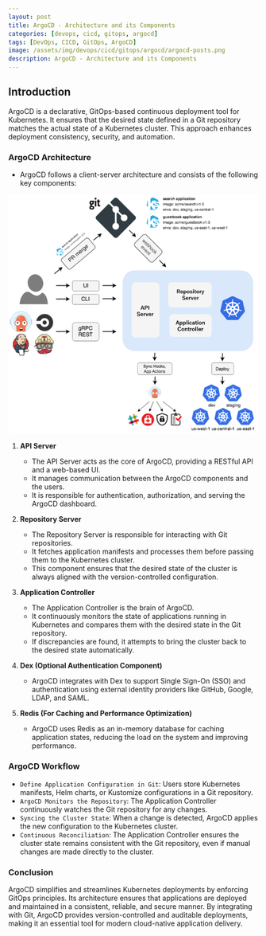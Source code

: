 ```yaml
---
layout: post
title: ArgoCD - Architecture and its Components
categories: [devops, cicd, gitops, argocd]
tags: [DevOps, CICD, GitOps, ArgoCD]
image: /assets/img/devops/cicd/gitops/argocd/argocd-posts.png
description: ArgoCD - Architecture and its Components
---
```


## Introduction

ArgoCD is a declarative, GitOps-based continuous deployment tool for Kubernetes. It ensures that the desired state defined in a Git repository matches the actual state of a Kubernetes cluster. This approach enhances deployment consistency, security, and automation.

### ArgoCD Architecture

- ArgoCD follows a client-server architecture and consists of the following key components:

![ArgoCD Architecture](/assets/img/devops/cicd/gitops/argocd/argocd_architecture.png)

1. **API Server**
    - The API Server acts as the core of ArgoCD, providing a RESTful API and a web-based UI.
    - It manages communication between the ArgoCD components and the users.
    - It is responsible for authentication, authorization, and serving the ArgoCD dashboard.

2. **Repository Server**
    - The Repository Server is responsible for interacting with Git repositories.
    - It fetches application manifests and processes them before passing them to the Kubernetes cluster.
    - This component ensures that the desired state of the cluster is always aligned with the version-controlled configuration.

3. **Application Controller**
    - The Application Controller is the brain of ArgoCD.
    - It continuously monitors the state of applications running in Kubernetes and compares them with the desired state in the Git repository.
    - If discrepancies are found, it attempts to bring the cluster back to the desired state automatically.

4. **Dex (Optional Authentication Component)**
    - ArgoCD integrates with Dex to support Single Sign-On (SSO) and authentication using external identity providers like GitHub, Google, LDAP, and SAML.

5. **Redis (For Caching and Performance Optimization)**
    - ArgoCD uses Redis as an in-memory database for caching application states, reducing the load on the system and improving performance.

### ArgoCD Workflow

- `Define Application Configuration in Git`: Users store Kubernetes manifests, Helm charts, or Kustomize configurations in a Git repository.
- `ArgoCD Monitors the Repository`: The Application Controller continuously watches the Git repository for any changes.
- `Syncing the Cluster State`: When a change is detected, ArgoCD applies the new configuration to the Kubernetes cluster.
- `Continuous Reconciliation`: The Application Controller ensures the cluster state remains consistent with the Git repository, even if manual changes are made directly to the cluster.

### Conclusion

ArgoCD simplifies and streamlines Kubernetes deployments by enforcing GitOps principles. Its architecture ensures that applications are deployed and maintained in a consistent, reliable, and secure manner. By integrating with Git, ArgoCD provides version-controlled and auditable deployments, making it an essential tool for modern cloud-native application delivery.
